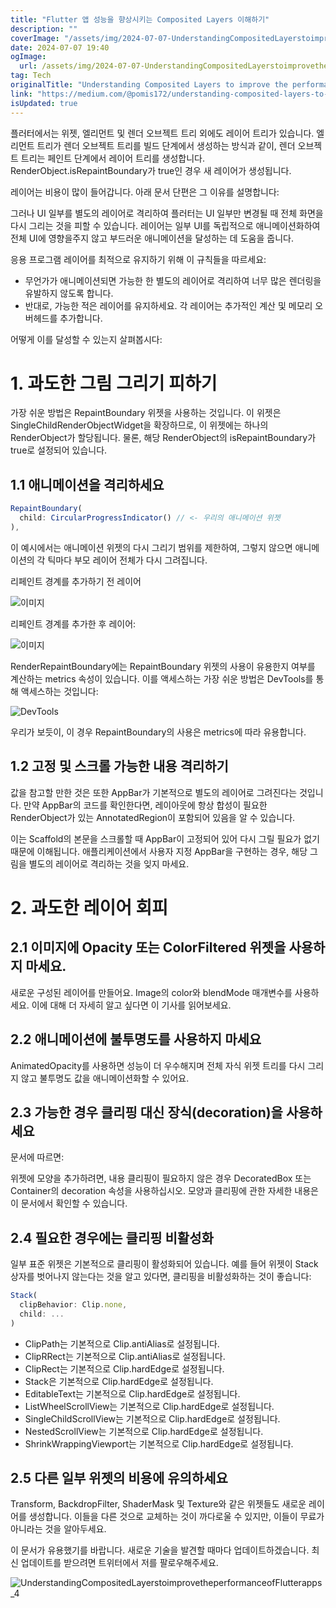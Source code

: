 ```yaml
---
title: "Flutter 앱 성능을 향상시키는 Composited Layers 이해하기"
description: ""
coverImage: "/assets/img/2024-07-07-UnderstandingCompositedLayerstoimprovetheperformanceofFlutterapps_0.png"
date: 2024-07-07 19:40
ogImage: 
  url: /assets/img/2024-07-07-UnderstandingCompositedLayerstoimprovetheperformanceofFlutterapps_0.png
tag: Tech
originalTitle: "Understanding Composited Layers to improve the performance of Flutter apps"
link: "https://medium.com/@pomis172/understanding-composited-layers-to-improve-the-performance-of-flutter-apps-7b91079b4dd1"
isUpdated: true
---
```





플러터에서는 위젯, 엘리먼트 및 렌더 오브젝트 트리 외에도 레이어 트리가 있습니다. 엘리먼트 트리가 렌더 오브젝트 트리를 빌드 단계에서 생성하는 방식과 같이, 렌더 오브젝트 트리는 페인트 단계에서 레이어 트리를 생성합니다. RenderObject.isRepaintBoundary가 true인 경우 새 레이어가 생성됩니다.

레이어는 비용이 많이 들어갑니다. 아래 문서 단편은 그 이유를 설명합니다:

그러나 UI 일부를 별도의 레이어로 격리하여 플러터는 UI 일부만 변경될 때 전체 화면을 다시 그리는 것을 피할 수 있습니다. 레이어는 일부 UI를 독립적으로 애니메이션화하여 전체 UI에 영향을주지 않고 부드러운 애니메이션을 달성하는 데 도움을 줍니다.

<div class="content-ad"></div>

응용 프로그램 레이어를 최적으로 유지하기 위해 이 규칙들을 따르세요:

- 무언가가 애니메이션되면 가능한 한 별도의 레이어로 격리하여 너무 많은 렌더링을 유발하지 않도록 합니다.
- 반대로, 가능한 적은 레이어를 유지하세요. 각 레이어는 추가적인 계산 및 메모리 오버헤드를 추가합니다.

어떻게 이를 달성할 수 있는지 살펴봅시다:

# 1. 과도한 그림 그리기 피하기

<div class="content-ad"></div>

가장 쉬운 방법은 RepaintBoundary 위젯을 사용하는 것입니다. 이 위젯은 SingleChildRenderObjectWidget을 확장하므로, 이 위젯에는 하나의 RenderObject가 할당됩니다. 물론, 해당 RenderObject의 isRepaintBoundary가 true로 설정되어 있습니다.

## 1.1 애니메이션을 격리하세요

```js
RepaintBoundary(
  child: CircularProgressIndicator() // <- 우리의 애니메이션 위젯
),
```

이 예시에서는 애니메이션 위젯의 다시 그리기 범위를 제한하여, 그렇지 않으면 애니메이션의 각 틱마다 부모 레이어 전체가 다시 그려집니다.

<div class="content-ad"></div>

리페인트 경계를 추가하기 전 레이어

![이미지](/assets/img/2024-07-07-UnderstandingCompositedLayerstoimprovetheperformanceofFlutterapps_1.png)

리페인트 경계를 추가한 후 레이어:

![이미지](/assets/img/2024-07-07-UnderstandingCompositedLayerstoimprovetheperformanceofFlutterapps_2.png)

<div class="content-ad"></div>

RenderRepaintBoundary에는 RepaintBoundary 위젯의 사용이 유용한지 여부를 계산하는 metrics 속성이 있습니다. 이를 액세스하는 가장 쉬운 방법은 DevTools를 통해 액세스하는 것입니다:

![DevTools](/assets/img/2024-07-07-UnderstandingCompositedLayerstoimprovetheperformanceofFlutterapps_3.png)

우리가 보듯이, 이 경우 RepaintBoundary의 사용은 metrics에 따라 유용합니다.

## 1.2 고정 및 스크롤 가능한 내용 격리하기

<div class="content-ad"></div>

값을 참고할 만한 것은 또한 AppBar가 기본적으로 별도의 레이어로 그려진다는 것입니다. 만약 AppBar의 코드를 확인한다면, 레이아웃에 항상 합성이 필요한 RenderObject가 있는 AnnotatedRegion이 포함되어 있음을 알 수 있습니다.

이는 Scaffold의 본문을 스크롤할 때 AppBar이 고정되어 있어 다시 그릴 필요가 없기 때문에 이해됩니다. 애플리케이션에서 사용자 지정 AppBar을 구현하는 경우, 해당 그림을 별도의 레이어로 격리하는 것을 잊지 마세요.

# 2. 과도한 레이어 회피

## 2.1 이미지에 Opacity 또는 ColorFiltered 위젯을 사용하지 마세요.

<div class="content-ad"></div>

새로운 구성된 레이어를 만들어요. Image의 color와 blendMode 매개변수를 사용하세요. 이에 대해 더 자세히 알고 싶다면 이 기사를 읽어보세요.

## 2.2 애니메이션에 불투명도를 사용하지 마세요

AnimatedOpacity를 사용하면 성능이 더 우수해지며 전체 자식 위젯 트리를 다시 그리지 않고 불투명도 값을 애니메이션화할 수 있어요.

## 2.3 가능한 경우 클리핑 대신 장식(decoration)을 사용하세요

<div class="content-ad"></div>

문서에 따르면:

위젯에 모양을 추가하려면, 내용 클리핑이 필요하지 않은 경우 DecoratedBox 또는 Container의 decoration 속성을 사용하십시오. 모양과 클리핑에 관한 자세한 내용은 이 문서에서 확인할 수 있습니다.

## 2.4 필요한 경우에는 클리핑 비활성화

일부 표준 위젯은 기본적으로 클리핑이 활성화되어 있습니다. 예를 들어 위젯이 Stack 상자를 벗어나지 않는다는 것을 알고 있다면, 클리핑을 비활성화하는 것이 좋습니다:

<div class="content-ad"></div>

```js
Stack(
  clipBehavior: Clip.none,
  child: ...
)
```

- ClipPath는 기본적으로 Clip.antiAlias로 설정됩니다.
- ClipRRect는 기본적으로 Clip.antiAlias로 설정됩니다.
- ClipRect는 기본적으로 Clip.hardEdge로 설정됩니다.
- Stack은 기본적으로 Clip.hardEdge로 설정됩니다.
- EditableText는 기본적으로 Clip.hardEdge로 설정됩니다.
- ListWheelScrollView는 기본적으로 Clip.hardEdge로 설정됩니다.
- SingleChildScrollView는 기본적으로 Clip.hardEdge로 설정됩니다.
- NestedScrollView는 기본적으로 Clip.hardEdge로 설정됩니다.
- ShrinkWrappingViewport는 기본적으로 Clip.hardEdge로 설정됩니다.

## 2.5 다른 일부 위젯의 비용에 유의하세요

Transform, BackdropFilter, ShaderMask 및 Texture와 같은 위젯들도 새로운 레이어를 생성합니다. 이들을 다른 것으로 교체하는 것이 까다로울 수 있지만, 이들이 무료가 아니라는 것을 알아두세요.


<div class="content-ad"></div>

이 문서가 유용했기를 바랍니다. 새로운 기술을 발견할 때마다 업데이트하겠습니다. 최신 업데이트를 받으려면 트위터에서 저를 팔로우해주세요.

![UnderstandingCompositedLayerstoimprovetheperformanceofFlutterapps_4](/assets/img/2024-07-07-UnderstandingCompositedLayerstoimprovetheperformanceofFlutterapps_4.png)